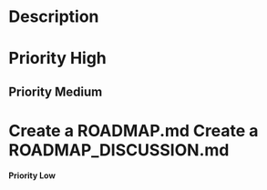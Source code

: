 Description
=
**Priority High**
=
**Priority Medium**
-
Create a ROADMAP.md
Create a ROADMAP_DISCUSSION.md
=
**Priority Low**
